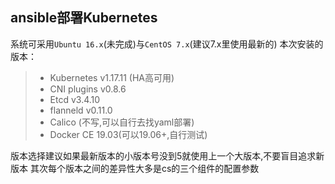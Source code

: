## ansible部署Kubernetes

系统可采用`Ubuntu 16.x`(未完成)与`CentOS 7.x`(建议7.x里使用最新的)
本次安装的版本：
> * Kubernetes v1.17.11 (HA高可用)
> * CNI plugins v0.8.6
> * Etcd v3.4.10
> * flanneld v0.11.0
> * Calico (不写,可以自行去找yaml部署)
> * Docker CE 19.03(可以19.06+,自行测试)

版本选择建议如果最新版本的小版本号没到5就使用上一个大版本,不要盲目追求新版本
其次每个版本之间的差异性大多是cs的三个组件的配置参数

